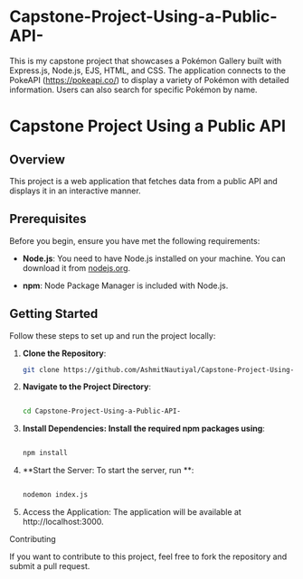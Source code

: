 # Capstone-Project-Using-a-Public-API-
This is my capstone project that showcases a Pokémon Gallery built with Express.js, Node.js, EJS, HTML, and CSS. The application connects to the PokeAPI (https://pokeapi.co/) to display a variety of Pokémon with detailed information. Users can also search for specific Pokémon by name.

# Capstone Project Using a Public API

## Overview

This project is a web application that fetches data from a public API and displays it in an interactive manner. 

## Prerequisites

Before you begin, ensure you have met the following requirements:

- **Node.js**: You need to have Node.js installed on your machine. You can download it from [nodejs.org](https://nodejs.org/).

- **npm**: Node Package Manager is included with Node.js.

## Getting Started

Follow these steps to set up and run the project locally:

1. **Clone the Repository**:
   ```bash
   git clone https://github.com/AshmitNautiyal/Capstone-Project-Using-a-Public-API-.git
   
2. **Navigate to the Project Directory**:
   ```bash

   cd Capstone-Project-Using-a-Public-API-

3. **Install Dependencies: Install the required npm packages using**:
    ```bash

   npm install

4. **Start the Server: To start the server, run **:
   ```bash

   nodemon index.js

6. Access the Application: The application will be available at http://localhost:3000.

Contributing

If you want to contribute to this project, feel free to fork the repository and submit a pull request.


